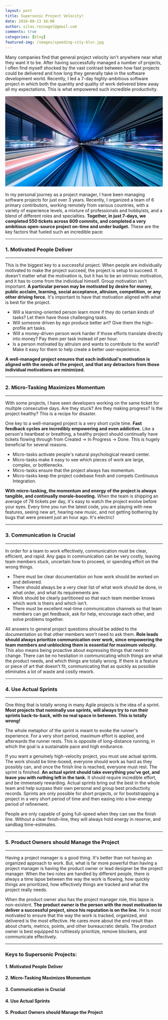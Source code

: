 ```yaml
---
layout: post
title: Supersonic Project Velocity!
date: 2018-08-13 10:00
author: silas.reinagel@gmail.com
comments: true
categories: [blog]
featured-img: /images/speeding-city-blur.jpg
---
```


Many companies find that general project velocity isn't anywhere near what they want it to be. After having successfully managed a number of projects, I often find myself shocked by the vast contrast between how fast projects could be delivered and how long they generally take in the software development world. Recently, I led a 7-day highly-ambitious software project in which both the quantity and quality of work delivered blew away all my expectations. This is what empowered such incredible productivity.

<img src="/images/speeding-city-blur.jpg" alt="Speeding through a metropolic, motion blur."  />

In my personal journey as a project manager, I have been managing software projects for just over 3 years. Recently, I organized a team of 6 primary contributors, working remotely from various countries, with a variety of experience levels, a mixture of professionals and hobbyists, and a blend of different roles and specialties. **Together, in just 7-days, we completed 550 tickets across 609 commits, and completed a very ambitious open-source project on-time and under budget.** These are the key factors that fueled such an incredible pace:

----

### 1. Motivated People Deliver

----

This is the biggest key to a successful project. When people are individually motivated to make the project succeed, the project is setup to succeed. It doesn't matter what the motivation is, but it has to be an intrinsic motivation, and it has to come from the individual himself. Group motivation isn't important. **A particular person may be motivated by desire for money, public acclaim, learning, social acceptance, altruism, competition, or any other driving force.** It's important to have that motivation aligned with what is best for the project. 

- Will a learning-oriented person learn more if they do certain kinds of tasks? Let them have those challenging tasks. 
- Will someone driven by ego produce better art? Give them the high-profile art tasks. 
- Will a money-driven person work harder if those efforts translate directly into money? Pay them per task instead of per hour. 
- Is a person motivated by altruism and wants to contribute to the world? Make it easy for them to help create a better user-experience.

**A well-managed project ensures that each individual's motivation is aligned with the needs of the project, and that any detractors from those individual motivations are minimized.**

----

### 2. Micro-Tasking Maximizes Momentum

----

With some projects, I have seen developers working on the same ticket for multiple consecutive days. Are they stuck? Are they making progress? Is the project healthy? This is a recipe for disaster. 

One key to a well-managed project is a very short cycle time. **Fast feedback cycles are incredibly empowering and even addictive.** Like a person's heartbeat or breathing, a healthy project should continually have tickets flowing through from Created -> In Progress -> Done. This is hugely beneficial for several reasons. 

- Micro-tasks activate people's natural psychological reward center. 
- Micro-tasks make it easy to see which pieces of work are large, complex, or bottlenecks.
- Micro-tasks ensure that the project always has momentum.
- Micro-tasks keep the project codebase fresh and compels Continuous Integration.

**With micro-tasking, the momentum and energy of the project is always tangible, and continually morale-boosting.** When the team is shipping an average of 78 tickets per day, it's easy to watch the project evolve before your eyes. Every time you run the latest code, you are playing with new features, seeing new art, hearing new music, and not getting bothering by bugs that were present just an hour ago. It's electric!

----

### 3. Communication is Crucial

----

In order for a team to work effectively, communication must be clear, efficient, and rapid. Any gaps in communication can be very costly, leaving team members stuck, uncertain how to proceed, or spending effort on the wrong things. 

- There must be clear documentation on how work should be worked on and delivered. 
- There should always be a very clear list of what work should be done, in what order, and what its requirements are. 
- Work should be clearly partitioned so that each team member knows which work is theirs and which isn't. 
- There must be excellent real-time communication channels so that team members can get feedback, ask for help, encourage each other, and solve problems together. 

All answers to general project questions should be added to the documentation so that other members won't need to ask them. **Role leads should always prioritize communication over work, since empowering the team members and unblocking them is essential for maximum velocity.** This also means being proactive about expressing things that need to change. There can be no hesitation in communicating which things are what the product needs, and which things are totally wrong. If there is a feature or piece of art that doesn't fit, communicating that as quickly as possible eliminates a lot of waste and costly rework. 

----

### 4. Use Actual Sprints

----

One thing that is totally wrong in many Agile projects is the idea of a sprint. **Most projects that nominally use sprints, will always try to run their sprints back-to-back, with no real space in between. This is totally wrong!**   

The whole metaphor of the sprint is meant to evoke the runner's experience. For a very short period, maximum effort is applied, and afterwards the runner rests. This is opposite of long-distance running, in which the goal is a sustainable pace and high endurance. 

If you want a genuinely high-velocity project, you must use actual sprints. The work should be time-boxed, everyone should work as hard as they possibly can, and once the finish line is reached, everyone must rest. The sprint is finished. **An actual sprint should take everything you've got, and leave you with nothing left in the tank.** It should require incredible effort, and be immensely rewarding. Actual sprints bring out the best in the whole team and help surpass their own personal and group best productivity records. Sprints are only possible for short projects, or for bootstrapping a project in a very short period of time and then easing into a low-energy period of refinement.

People are only capable of going full-speed when they can see the finish line. Without a clear finish-line, they will always hold energy in reserve, and sandbag time-estimates. 

----

### 5. Product Owners should Manage the Project

----

Having a project manager is a good thing. It's better than not having an organized approach to work. But, what is far more powerful than having a project manager is having the product owner or lead designer be the project manager. When the two roles are handled by different people, there is always a time lapse between the way the work is flowing, how quickly things are prioritized, how effectively things are tracked and what the project really needs.

When the product owner also has the project manager role, this lapse is non-existent. **The product owner is the person with the most motivation to deliver a successful project, since his reputation is on the line.** He is most motivated to ensure that the way the work is tracked, organized, and delivered is the most effective. He cares more about the end result than about charts, metrics, points, and other bureaucratic details. The product owner is best equipped to ruthlessly prioritize, remove blockers, and communicate effectively. 

----

### Keys to Supersonic Projects:

#### 1. Motivated People Deliver
#### 2. Micro-Tasking Maximizes Momentum
#### 3. Communication is Crucial
#### 4. Use Actual Sprints
#### 5. Product Owners should Manage the Project

